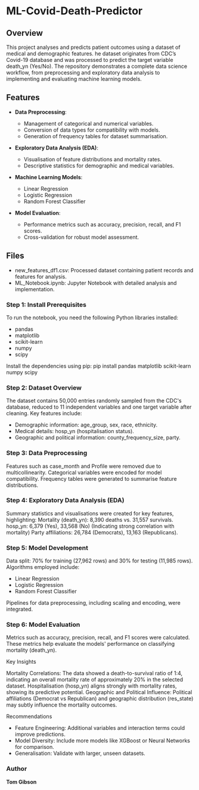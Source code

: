 # ML-Covid-Death-Predictor

## Overview

This project analyses and predicts patient outcomes using a dataset of medical and demographic features. he dataset originates from CDC’s Covid-19 database and was processed to predict the target variable death_yn (Yes/No). The repository demonstrates a complete data science workflow, from preprocessing and exploratory data analysis to implementing and evaluating machine learning models.

## Features

- **Data Preprocessing**:
  - Management of categorical and numerical variables.
  - Conversion of data types for compatibility with models.
  - Generation of frequency tables for dataset summarisation.
  
- **Exploratory Data Analysis (EDA)**:
  - Visualisation of feature distributions and mortality rates.
  - Descriptive statistics for demographic and medical variables.

- **Machine Learning Models**:
  - Linear Regression
  - Logistic Regression
  - Random Forest Classifier

- **Model Evaluation**:
  - Performance metrics such as accuracy, precision, recall, and F1 scores.
  - Cross-validation for robust model assessment.

## Files

  - new_features_df1.csv: Processed dataset containing patient records and features for analysis.
  - ML_Notebook.ipynb: Jupyter Notebook with detailed analysis and implementation.

### **Step 1: Install Prerequisites**  

To run the notebook, you need the following Python libraries installed:
  - pandas
  - matplotlib
  - scikit-learn
  - numpy
  - scipy

Install the dependencies using pip:
pip install pandas matplotlib scikit-learn numpy scipy

### **Step 2: Dataset Overview**  
The dataset contains 50,000 entries randomly sampled from the CDC's database, reduced to 11 independent variables and one target variable after cleaning. Key features include:
  - Demographic information: age_group, sex, race, ethnicity.
  - Medical details: hosp_yn (hospitalisation status).
  - Geographic and political information: county_frequency_size, party.

### **Step 3: Data Preprocessing**
Features such as case_month and Profile were removed due to multicollinearity.
Categorical variables were encoded for model compatibility.
Frequency tables were generated to summarise feature distributions.

### **Step 4: Exploratory Data Analysis (EDA)**
Summary statistics and visualisations were created for key features, highlighting:
Mortality (death_yn): 8,390 deaths vs. 31,557 survivals.
hosp_yn: 6,379 (Yes), 33,568 (No) (Indicating strong correlation with mortality)
Party affiliations: 26,784 (Democrats), 13,163 (Republicans).

### **Step 5: Model Development**
Data split: 70% for training (27,962 rows) and 30% for testing (11,985 rows).
Algorithms employed include:
  - Linear Regression
  - Logistic Regression
  - Random Forest Classifier

Pipelines for data preprocessing, including scaling and encoding, were integrated.

### **Step 6: Model Evaluation**
Metrics such as accuracy, precision, recall, and F1 scores were calculated. These metrics help evaluate the models' performance on classifying mortality (death_yn).

Key Insights

Mortality Correlations: The data showed a death-to-survival ratio of 1:4, indicating an overall mortality rate of approximately 20% in the selected dataset.
Hospitalisation (hosp_yn) aligns strongly with mortality rates, showing its predictive potential.
Geographic and Political Influence:
Political affiliations (Democrat vs Republican) and geographic distribution (res_state) may subtly influence the mortality outcomes.

Recommendations
  - Feature Engineering: Additional variables and interaction terms could improve predictions.
  - Model Diversity: Include more models like XGBoost or Neural Networks for comparison.
  - Generalisation: Validate with larger, unseen datasets.

### **Author**
**Tom Gibson**






